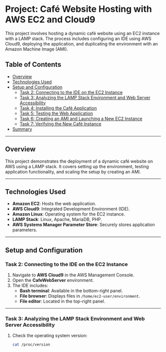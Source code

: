 # Project: Café Website Hosting with AWS EC2 and Cloud9

This project involves hosting a dynamic café website using an EC2 instance with a LAMP stack. The process includes configuring an IDE using AWS Cloud9, deploying the application, and duplicating the environment with an Amazon Machine Image (AMI).

## Table of Contents
- [Overview](#overview)
- [Technologies Used](#technologies-used)
- [Setup and Configuration](#setup-and-configuration)
  - [Task 2: Connecting to the IDE on the EC2 Instance](#task-2-connecting-to-the-ide-on-the-ec2-instance)
  - [Task 3: Analyzing the LAMP Stack Environment and Web Server Accessibility](#task-3-analyzing-the-lamp-stack-environment-and-web-server-accessibility)
  - [Task 4: Installing the Café Application](#task-4-installing-the-café-application)
  - [Task 5: Testing the Web Application](#task-5-testing-the-web-application)
  - [Task 6: Creating an AMI and Launching a New EC2 Instance](#task-6-creating-an-ami-and-launching-a-new-ec2-instance)
  - [Task 7: Verifying the New Café Instance](#task-7-verifying-the-new-café-instance)
- [Summary](#summary)

---

## Overview
This project demonstrates the deployment of a dynamic café website on AWS using a LAMP stack. It covers setting up the environment, testing application functionality, and scaling the setup by creating an AMI.

---

## Technologies Used
- **Amazon EC2**: Hosts the web application.
- **AWS Cloud9**: Integrated Development Environment (IDE).
- **Amazon Linux**: Operating system for the EC2 instance.
- **LAMP Stack**: Linux, Apache, MariaDB, PHP.
- **AWS Systems Manager Parameter Store**: Securely stores application parameters.

---

## Setup and Configuration

### Task 2: Connecting to the IDE on the EC2 Instance
1. Navigate to **AWS Cloud9** in the AWS Management Console.
2. Open the **CafeWebServer** environment.
3. The IDE includes:
   - **Bash terminal**: Available in the bottom-right panel.
   - **File browser**: Displays files in `/home/ec2-user/environment`.
   - **File editor**: Located in the top-right panel.

---

### Task 3: Analyzing the LAMP Stack Environment and Web Server Accessibility
1. Check the operating system version:
   ```bash
   cat /proc/version
